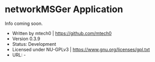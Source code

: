 # networkMSGer Application
Info coming soon.

* Written by mtech0 | https://github.com/mtech0
* Version 0.3.9
* Status: Development
* Licensed under NU-GPLv3 | https://www.gnu.org/licenses/gpl.txt
* URL: -
